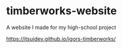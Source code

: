 # timberworks-website
A website I made for my high-school project

https://itsuidev.github.io/igors-timberworks/

